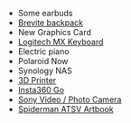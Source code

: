 - Some earbuds  
- [Brevite backpack](https://brevite.co/products/the-brevite-backpack?variant=34952238989466&=undefined)  
- New Graphics Card  
- [Logitech MX Keyboard](https://www.logitech.com/th-th/products/keyboards/mx-mechanical.920-010760.html)  
- Electric piano  
- Polaroid Now  
- Synology NAS  
- [3D Printer](https://www.creality.com/products/creality-ender-3-v3-ke?spm=..index.header_1.1)  
- [Insta360 Go](https://www.insta360.com/product/insta360-go3)  
- [Sony Video / Photo Camera](https://store.sony.co.th/products/zv-e10?variant=40094719475755)
- [Spiderman ATSV Artbook](https://a.co/d/0dtxFjP)